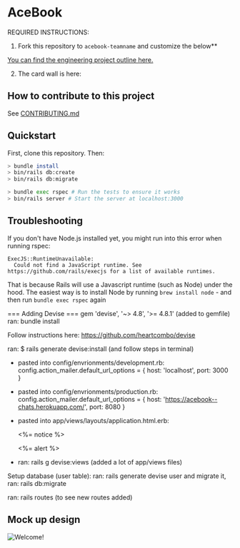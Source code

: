 # AceBook

REQUIRED INSTRUCTIONS:

1. Fork this repository to `acebook-teamname` and customize
the below**

[You can find the engineering project outline here.](https://github.com/makersacademy/course/tree/master/engineering_projects/rails)

2. The card wall is here: <please update>

## How to contribute to this project
See [CONTRIBUTING.md](CONTRIBUTING.md)

## Quickstart

First, clone this repository. Then:

```bash
> bundle install
> bin/rails db:create
> bin/rails db:migrate

> bundle exec rspec # Run the tests to ensure it works
> bin/rails server # Start the server at localhost:3000
```

## Troubleshooting

If you don't have Node.js installed yet, you might run into this error when running rspec:
```
ExecJS::RuntimeUnavailable:
  Could not find a JavaScript runtime. See https://github.com/rails/execjs for a list of available runtimes.
 ```
That is because Rails will use a Javascript runtime (such as Node) under the hood. The easiest way is to install Node by running `brew install node` - 
and then run `bundle exec rspec` again




=== Adding Devise ===
gem 'devise', '~> 4.8', '>= 4.8.1' (added to gemfile)
ran: bundle install

Follow instructions here: https://github.com/heartcombo/devise

ran: $ rails generate devise:install (and follow steps in terminal)

- pasted into config/envrionments/development.rb:
   config.action_mailer.default_url_options = { host: 'localhost', port: 3000 }

- pasted into config/envrionments/production.rb:
  config.action_mailer.default_url_options = { host: 'https://acebook--chats.herokuapp.com/', port: 8080 }

- pasted into app/views/layouts/application.html.erb:
    <p class="notice"><%= notice %></p>
    <p class="alert"><%= alert %></p>
  
- ran:  rails g devise:views (added a lot of app/views files)

Setup database (user table):
ran: rails generate devise user
and migrate it, ran: rails db:migrate

ran: rails routes (to see new routes added)
      
## Mock up design

      
![Welcome!](https://user-images.githubusercontent.com/87937468/153431859-d29a5428-1171-44a5-8850-7afec1a5cd4d.png)


